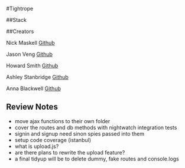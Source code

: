 #Tightrope


##Stack


##Creators

Nick Maskell [Github](https://github.com/nickmask)

Jason Veng [Github](https://github.com/jasonveng)

Howard Smith [Github](https://github.com/howardsmithnz)

Ashley Stanbridge [Github](https://github.com/Ashley-Stanbridge)

Anna Blackwell [Github](https://github.com/AnnaBlackwell)


## Review Notes 

 * move ajax functions to their own folder
 * cover the routes and db methods with nightwatch integration tests
 * signin and signup need sinon spies passed into them
 * setup code coverage (istanbul)
 * what is upload.js?
 * are there plans to rewrite the upload feature?
 * a final tidyup will be to delete dummy, fake routes and console.logs



  
